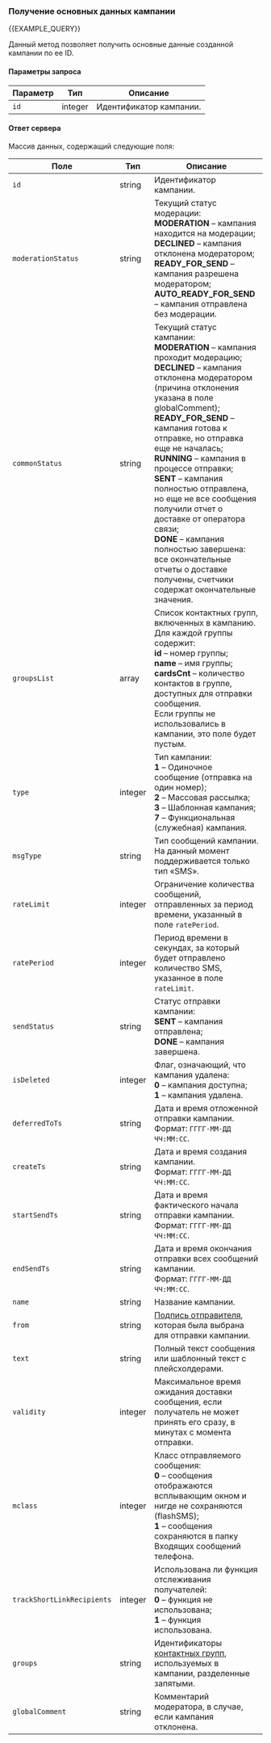 ### Получение основных данных кампании
{{EXAMPLE_QUERY}}

Данный метод позволяет получить основные данные созданной кампании по ее ID.

#### Параметры запроса

 Параметр     | Тип     | Описание
--------------|---------|-----------
`id`          | integer | Идентификатор кампании.

#### Ответ сервера

Массив данных, содержащий следующие поля:

Поле           | Тип     | Описание
---------------|---------|-----------
`id`           | string  | Идентификатор кампании.
`moderationStatus`         | string  | Текущий статус модерации:<br>**MODERATION** – кампания находится на модерации;<br>**DECLINED** – кампания отклонена модератором;<br>**READY_FOR_SEND** – кампания разрешена модератором;<br>**AUTO_READY_FOR_SEND** – кампания отправлена без модерации.
`commonStatus` | string  | Текущий статус кампании:<br>**MODERATION** – кампания проходит модерацию;<br>**DECLINED** – кампания отклонена модератором (причина отклонения указана в поле globalComment);<br>**READY_FOR_SEND** – кампания готова к отправке, но отправка еще не началась;<br>**RUNNING** – кампания в процессе отправки;<br>**SENT** – кампания полностью отправлена, но еще не все сообщения получили отчет о доставке от оператора связи;<br>**DONE** – кампания полностью завершена: все окончательные отчеты о доставке получены, счетчики содержат окончательные значения.
`groupsList`   | array  | Список контактных групп, включенных в кампанию.<br>Для каждой группы содержит:<br>**id** – номер группы;<br>**name** – имя группы;<br>**cardsCnt** – количество контактов в группе, доступных для отправки сообщения.<br>Если группы не использовались в кампании, это поле будет пустым. 
`type`         | integer | Тип кампании:<br>**1** – Одиночное сообщение (отправка на один номер);<br>**2** – Массовая рассылка;<br>**3** – Шаблонная кампания;<br>**7** – Функциональная (служебная) кампания.
`msgType`      | string | Тип сообщений кампании.<br>На данный момент поддерживается только тип «SMS».
`rateLimit`    | integer | Ограничение количества сообщений, отправленных за период времени, указанный в поле `ratePeriod`. 
`ratePeriod`   | integer | Период времени в секундах, за который будет отправлено количество SMS, указанное в поле `rateLimit`.
`sendStatus`   | string | Статус отправки кампании:<br>**SENT** – кампания отправлена;<br>**DONE** – кампания завершена.
`isDeleted`    | integer | Флаг, означающий, что кампания удалена:<br>**0** – кампания доступна;<br>**1** – кампания удалена.
`deferredToTs` | string  | Дата и время отложенной отправки кампании.<br>Формат: `ГГГГ-ММ-ДД ЧЧ:ММ:СС`.
`createTs`     | string  | Дата и время создания кампании.<br>Формат: `ГГГГ-ММ-ДД ЧЧ:ММ:СС`.
`startSendTs`  | string  | Дата и время фактического начала отправки кампании.<br>Формат: `ГГГГ-ММ-ДД ЧЧ:ММ:СС`.
`endSendTs`    | string  | Дата и время окончания отправки всех сообщений кампании.<br>Формат: `ГГГГ-ММ-ДД ЧЧ:ММ:СС`.
`name`         | string  | Название кампании.
`from`         | string  | [Подпись отправителя](other#glossary-sender-id), которая была выбрана для отправки кампании.
`text`         | string  | Полный текст сообщения или шаблонный текст с плейсхолдерами.
`validity`     | integer | Максимальное время ожидания доставки сообщения, если получатель не может принять его сразу, в минутах с момента отправки.
`mclass`       | integer  | Класс отправляемого сообщения:<br>**0** – сообщения отображаются всплывающим окном и нигде не сохраняются (flashSMS);<br>**1** – сообщения сохраняются в папку Входящих сообщений телефона.
`trackShortLinkRecipients` | integer | Использована ли функция отслеживания получателей:<br>**0** – функция не использована;<br>**1** – функция использована.
`groups`         | string  | Идентификаторы [контактных групп](../../contact-book/contact-groups), используемых в кампании, разделенные запятыми.  
`globalComment`  | string  | Комментарий модератора, в случае, если кампания отклонена.




